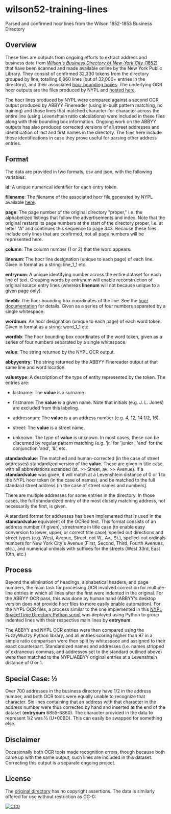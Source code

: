 # wilson52-training-lines
Parsed and confirmed hocr lines from the Wilson 1852-1853 Business Directory

## Overview

These files are outputs from ongoing efforts to extract address and business data from [*Wilson's Business Directory of New-York City* (1852)](https://digitalcollections.nypl.org/items/de3c45b0-a30b-0131-2a1e-58d385a7b928) that have been scanned and made available online by the New York Public Library. They consist of confirmed 32,330 tokens from the directory grouped by line, totalling 6,860 lines (out of 32,000+ entries in the directory), and their associated [hocr bounding boxes](https://kba.github.io/hocr-spec/1.2/). The underlying OCR hocr outputs are the files produced by NYPL and [hosted here](https://github.com/hadro/Wilson-Business-Directories).

The hocr lines produced by NYPL were compared against a second OCR output produced by ABBYY Finereader (using in-built pattern matching, no training) and those lines that matched character-for-character across the entire line (using Levenshtein ratio calculations) were included in these files along with their bounding box information. Ongoing work on the ABBYY outputs has also produced corrected versions of all street addresses and identification of last and first names in the directory. The files here include these identifications in case they prove useful for parsing other address entries.

## Format

The data are provided in two formats, csv and json, with the following variables:

**id**: A unique numerical identifier for each entry token.

**filename**: The filename of the associated hocr file generated by NYPL available [here](https://github.com/hadro/Wilson-Business-Directories).

**page**: The page number of the original directory "proper," i.e. the alphabetized listings that follow the advertisements and index. Note that the original restarts its page numbers at the start of the directory proper, i.e. at letter "A" and continues this sequence to page 343. Because these files include only lines that are confirmed, not all page numbers will be represented here.

**column**: The column number (1 or 2) that the word appears.

**linenum**: The hocr line designation (unique to each page) of each line. Given in format as a string: line_1_1 etc.

**entrynum**: A unique identifying number across the entire dataset for each line of text. Grouping words by entrynum will enable reconstruction of original source entry lines (whereas **linenum** will not because unique to a given page only).

**linebb**: The hocr bounding box coordinates of the line. See the [hocr documentation](https://kba.github.io/hocr-spec/1.2/) for details. Given as a series of four numbers separated by a single whitespace.

**wordnum**: An hocr designation (unique to each page) of each word token. Given in format as a string: word_1_1 etc.

**wordbb**: The hocr bounding box coordinates of the word token, given as a series of four numbers separated by a single whitespace.

**value**: The string returned by the NYPL OCR output.

**abbyyentry**: The string returned by the ABBYY Finereader output at that same line and word location.

**valuetype**: A description of the type of entity represented by the token. The entries are:

 - lastname: The **value** is a surname.
 
 - firstname: The **value** is a given name. Note that initials (e.g. J. L. Jones) are excluded from this labeling.
 
 - addressnum: The **value** is a an address number (e.g. 4, 12, 14 1/2, 16).
 
 - street: The **value** is a street name.

 - unknown: The type of **value** is unknown. In most cases, these can be discerned by regular pattern matching (e.g. 'jr.' for 'junior', 'and' for the conjunction 'and', '&', etc.
 
**standardvalue**: The matched and human-corrected (in the case of street addresses) standardized version of the **value**. These are given in title case, with all abbreviations extended (st. >> Street, av. >> Avenue). If a **standardvalue** was given, it will match at a Levenshtein distance of 0 or 1 to the NYPL hocr token (in the case of names), and be matched to the full standard street address (in the case of street names and numbers). 

There are multiple addresses for some entries in the directory. In those cases, the full standardized entry of the most closely  matching address, not necessarily the first, is given.

A standard format for addresses has been implemented that is used in the **standardvalue** equivalent of the OCRed text. This format consists of an address number (if given), streetname in title case (to enable easy conversion to lower, upper, or correct title case), spelled out directions and street types (e.g. West, Avenue, Street, not W., Av., St.), spelled-out ordinals numbers for New York City's Avenue (First, Second, Third, Fourth Avenues, etc.), and numerical ordinals with suffixes for the streets (West 33rd, East 10th, etc.)

## Process

Beyond the elimination of headings, alphabetical headers, and page numbers, the main task for processing OCR involved correction for multiple-line entries in which all lines after the first were indented in the original. For the ABBYY OCR pass, this was done by human hand (ABBYY's desktop version does not provide hocr files to more easily enable automation). For the NYPL OCR files, a process similar to the one implemented in this [NYPL Space/Time Directory Python script](https://github.com/nypl-spacetime/hocr-detect-columns) was deployed using Python to group indented lines with their respective main lines by **entrynum**.

The ABBYY and NYPL OCR entries were then compared using the FuzzyWuzzy Python library, and all entries scoring higher than 97 in a simple ratio comparison were then split by whitespace and assigned to their exact counterpart. Standardized names and addresses (i.e. names stripped of extraneous commas, and addresses set to the standard outlined above) were then matched to the NYPL/ABBYY original entries at a Levenshtein distance of 0 or 1.

## Special Case: ½

Over 700 addresses in the business directory have 1/2 in the address number, and both OCR tools were equally unable to recognize that character. Six lines containing that an address with that character in the address number were thus corrected by hand and inserted at the end of the dataset (**entrynum** 6855-6860). The character provided in the data to represent 1/2 was ½ (U+00BD). This can easily be swapped for something else.  

## Disclaimer

Occasionally both OCR tools made recognition errors, though because both came up with the same output, such lines are included in this dataset. Correcting this output is a separate ongoing project.

## License

The [original directory](https://digitalcollections.nypl.org/items/de3c45b0-a30b-0131-2a1e-58d385a7b928) has no copyright assertions. The data is similarly offered for use without restriction as CC-0: <p xmlns:dct="http://purl.org/dc/terms/" xmlns:vcard="http://www.w3.org/2001/vcard-rdf/3.0#">
  <a rel="license"
     href="http://creativecommons.org/publicdomain/zero/1.0/">
    <img src="https://licensebuttons.net/p/zero/1.0/80x15.png" style="border-style: none;" alt="CC0" />
  </a></p>

